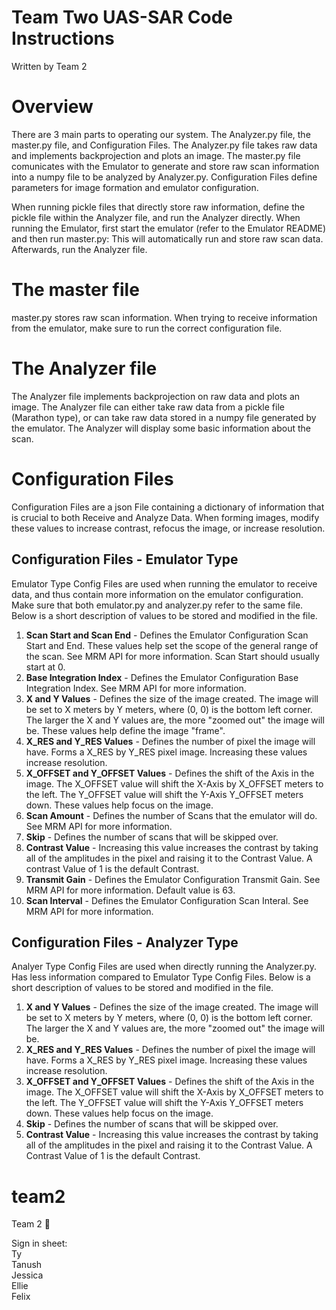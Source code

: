 # **Team Two UAS-SAR Code Instructions**
Written by Team 2

# **Overview**
There are 3 main parts to operating our system. The Analyzer.py file, the master.py file, and Configuration Files. The Analyzer.py file takes raw data and implements backprojection and plots an image. The master.py file comunicates with the Emulator to generate and store raw scan information into a numpy file to be analyzed by Analyzer.py. Configuration Files define parameters for image formation and emulator configuration. 

When running pickle files that directly store raw information, define the pickle file within the Analyzer file, and run the Analyzer directly. When running the Emulator, first start the emulator (refer to the Emulator README) and then run master.py: This will automatically run and store raw scan data. Afterwards, run the Analyzer file. 


# **The master file**
master.py stores raw scan information. When trying to receive information from the emulator, make sure to run the correct configuration file.

# **The Analyzer file**
The Analyzer file implements backprojection on raw data and plots an image. The Analyzer file can either take raw data from a pickle file (Marathon type), or can take raw data stored in a numpy file generated by the emulator. The Analyzer will display some basic information about the scan. 


# **Configuration Files**
Configuration Files are a json File containing a dictionary of information that is crucial to both Receive and Analyze Data. When forming images, modify these values to increase contrast, refocus the image, or increase resolution.
## Configuration Files - Emulator Type
Emulator Type Config Files are used when running the emulator to receive data, and thus contain more information on the emulator configuration. Make sure that both emulator.py and analyzer.py refer to the same file. Below is a short description of values to be stored and modified in the file.
1.   **Scan Start and Scan End** - Defines the Emulator Configuration Scan Start and End. These values help set the scope of the general range of the scan. See MRM API for more information. Scan Start should usually start at 0. 
2. **Base Integration Index** - Defines the Emulator Configuration Base Integration Index. See MRM API for more information.
3. **X and Y Values** - Defines the size of the image created. The image will be set to X meters by Y meters, where (0, 0) is the bottom left corner. The larger the X and Y values are, the more "zoomed out" the image will be. These values help define the image "frame".
4. **X_RES and Y_RES Values** - Defines the number of pixel the image will have. Forms a X_RES by Y_RES pixel image. Increasing these values increase resolution. 
5. **X_OFFSET and Y_OFFSET Values** - Defines the shift of the Axis in the image. The X_OFFSET value will shift the X-Axis by X_OFFSET meters to the left. The Y_OFFSET value will shift the Y-Axis Y_OFFSET meters down. These values help focus on the image.  
6. **Scan Amount**  - Defines the number of Scans that the emulator will do. See MRM API for more information.
7. **Skip** - Defines the number of scans that will be skipped over. 
8. **Contrast Value** - Increasing this value increases the contrast by taking all of the amplitudes in the pixel and raising it to the Contrast Value. A contrast Value of 1 is the default Contrast. 
9. **Transmit Gain** - Defines the Emulator Configuration Transmit Gain. See MRM API for more information. Default value is 63. 
10. **Scan Interval** - Defines the Emulator Configuration Scan Interal. See MRM API for more information. 

## Configuration Files - Analyzer Type
Analyer Type Config Files are used when directly running the Analyzer.py. Has less information compared to Emulator Type Config Files. Below is a short description of values to be stored and modified in the file.
1. **X and Y Values** - Defines the size of the image created. The image will be set to X meters by Y meters, where (0, 0) is the bottom left corner. The larger the X and Y values are, the more "zoomed out" the image will be.
2. **X_RES and Y_RES Values** - Defines the number of pixel the image will have. Forms a X_RES by Y_RES pixel image. Increasing these values increase resolution. 
3. **X_OFFSET and Y_OFFSET Values** - Defines the shift of the Axis in the image. The X_OFFSET value will shift the X-Axis by X_OFFSET meters to the left. The Y_OFFSET value will shift the Y-Axis Y_OFFSET meters down. These values help focus on the image. 
4. **Skip** - Defines the number of scans that will be skipped over. 
5. **Contrast Value** - Increasing this value increases the contrast by taking all of the amplitudes in the pixel and raising it to the Contrast Value. A Contrast Value of 1 is the default Contrast. 







# team2
Team 2 💪

Sign in sheet:  
Ty  
Tanush  
Jessica  
Ellie  
Felix  

